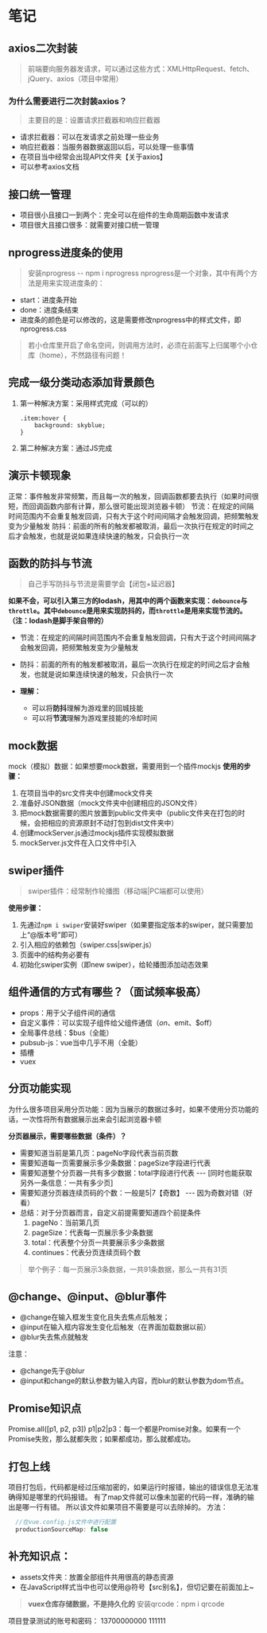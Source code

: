 # 笔记

## axios二次封装
> 前端要向服务器发请求，可以通过这些方式：XMLHttpRequest、fetch、jQuery、axios（项目中常用）

### 为什么需要进行二次封装axios？
> 主要目的是：设置请求拦截器和响应拦截器
- 请求拦截器：可以在发请求之前处理一些业务
- 响应拦截器：当服务器数据返回以后，可以处理一些事情
- 在项目当中经常会出现API文件夹【关于axios】
- 可以参考axios文档


## 接口统一管理
- 项目很小且接口一到两个：完全可以在组件的生命周期函数中发请求
- 项目很大且接口很多：就需要对接口统一管理


## nprogress进度条的使用
> 安装nprogress -- npm i nprogress
nprogress是一个对象，其中有两个方法是用来实现进度条的：
- start：进度条开始
- done：进度条结束
- 进度条的颜色是可以修改的，这是需要修改nprogress中的样式文件，即nprogress.css


> 若小仓库里开启了命名空间，则调用方法时，必须在前面写上归属哪个小仓库（home），不然路径有问题！


## 完成一级分类动态添加背景颜色
1. 第一种解决方案：采用样式完成（可以的）

   ```less
   .item:hover {
       background: skyblue;
   }
   ```

2. 第二种解决方案：通过JS完成


## 演示卡顿现象
正常：事件触发非常频繁，而且每一次的触发，回调函数都要去执行（如果时间很短，而回调函数内部有计算，那么很可能出现浏览器卡顿）
节流：在规定的间隔时间范围内不会重复触发回调，只有大于这个时间间隔才会触发回调，把频繁触发变为少量触发
防抖：前面的所有的触发都被取消，最后一次执行在规定的时间之后才会触发，也就是说如果连续快速的触发，只会执行一次


## 函数的防抖与节流
> 自己手写防抖与节流是需要学会【闭包+延迟器】

**如果不会，可以引入第三方的lodash，用其中的两个函数来实现：```debounce```与```throttle```。其中```debounce```是用来实现防抖的，而```throttle```是用来实现节流的。（注：lodash是脚手架自带的）**

- 节流：在规定的间隔时间范围内不会重复触发回调，只有大于这个时间间隔才会触发回调，把频繁触发变为少量触发

- 防抖：前面的所有的触发都被取消，最后一次执行在规定的时间之后才会触发，也就是说如果连续快速的触发，只会执行一次
- **理解：**
  - 可以将**防抖**理解为游戏里的回城技能
  - 可以将**节流**理解为游戏里技能的冷却时间


## mock数据
mock（模拟）数据：如果想要mock数据，需要用到一个插件mockjs
**使用的步骤：**
1. 在项目当中的src文件夹中创建mock文件夹
2. 准备好JSON数据（mock文件夹中创建相应的JSON文件）
3. 把mock数据需要的图片放置到public文件夹中（public文件夹在打包的时候，会把相应的资源原封不动打包到dist文件夹中）
4. 创建mockServer.js通过mockjs插件实现模拟数据
5. mockServer.js文件在入口文件中引入


## swiper插件
> swiper插件：经常制作轮播图（移动端|PC端都可以使用）

**使用步骤：**
1. 先通过```npm i swiper```安装好swiper（如果要指定版本的swiper，就只需要加上“@版本号”即可）
2. 引入相应的依赖包（swiper.css|swiper.js）
3. 页面中的结构务必要有
4. 初始化swiper实例（即new swiper），给轮播图添加动态效果


## 组件通信的方式有哪些？（面试频率极高）
- props：用于父子组件间的通信
- 自定义事件：可以实现子组件给父组件通信（$on、$emit、$off）
- 全局事件总线：$bus（全能）
- pubsub-js：vue当中几乎不用（全能）
- 插槽
- vuex


## 分页功能实现
为什么很多项目采用分页功能：因为当展示的数据过多时，如果不使用分页功能的话，一次性将所有数据展示出来会引起浏览器卡顿

**分页器展示，需要哪些数据（条件）？**
- 需要知道当前是第几页：pageNo字段代表当前页数
- 需要知道每一页需要展示多少条数据：pageSize字段进行代表
- 需要知道整个分页器一共有多少数据：total字段进行代表 --- [同时也能获取另外一条信息：一共有多少页]
- 需要知道分页器连续页码的个数：一般是5|7【奇数】 --- 因为奇数对错（好看）
- 总结：对于分页器而言，自定义前提需要知道四个前提条件
  1. pageNo：当前第几页
  2. pageSize：代表每一页展示多少条数据
  3. total：代表整个分页一共要展示多少条数据
  4. continues：代表分页连续页码个数

> 举个例子：每一页展示3条数据，一共91条数据，那么一共有31页


## @change、@input、@blur事件
- @change在输入框发生变化且失去焦点后触发；
- @input在输入框内容发生变化后触发（在界面加载数据以前）
- @blur失去焦点就触发

注意：
- @change先于@blur
- @input和change的默认参数为输入内容，而blur的默认参数为dom节点。


## Promise知识点
Promise.all([p1, p2, p3])
p1|p2|p3：每一个都是Promise对象。如果有一个Promise失败，那么就都失败；如果都成功，那么就都成功。


## 打包上线
项目打包后，代码都是经过压缩加密的，如果运行时报错，输出的错误信息无法准确得知是哪里的代码报错。
有了map文件就可以像未加密的代码一样，准确的输出是哪一行有错。
所以该文件如果项目不需要是可以去除掉的。
方法：
```js
  //在vue.config.js文件中进行配置
  productionSourceMap: false
```

## 补充知识点：
- assets文件夹：放置全部组件共用很高的静态资源
- 在JavaScript样式当中也可以使用@符号【src别名】，但切记要在前面加上~

> **vuex仓库存储数据，不是持久化的**
安装qrcode：npm i qrcode

项目登录测试的账号和密码：
13700000000       111111